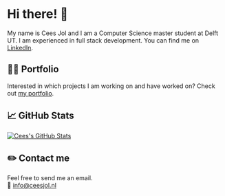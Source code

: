 # Hi there! 👋

My name is Cees Jol and I am a Computer Science master student at Delft UT. I am experienced in full stack development. You can find me on [LinkedIn][3].

## 👨‍💻 Portfolio

Interested in which projects I am working on and have worked on? Check out [my portfolio][1].

## 📈 GitHub Stats

<a href="https://github.com/CeesJol/">
  <img align="center" src="https://github-readme-stats.vercel.app/api?username=CeesJol&show_icons=true&line_height=27&count_private=true&title_color=ffffff&text_color=c9cacc&icon_color=2bbc8a&bg_color=1d1f21" alt="Cees's GitHub Stats" />
</a>

## ✏️ Contact me

Feel free to send me an email.  
📧 [info@ceesjol.nl](mailto:info@ceesjol.nl)

<!-- icons -->

[3.2]: https://raw.githubusercontent.com/CeesJol/CeesJol/master/static/linkedin-3-16.png "LinkedIn icon without padding"

<!-- links to social media accounts -->

[1]: https://ceesjol.nl/
[2]: https://github.com/CeesJol/
[3]: https://www.linkedin.com/in/ceesjol/

<!-- README inspired by https://github.com/MartinHeinz/MartinHeinz -->
